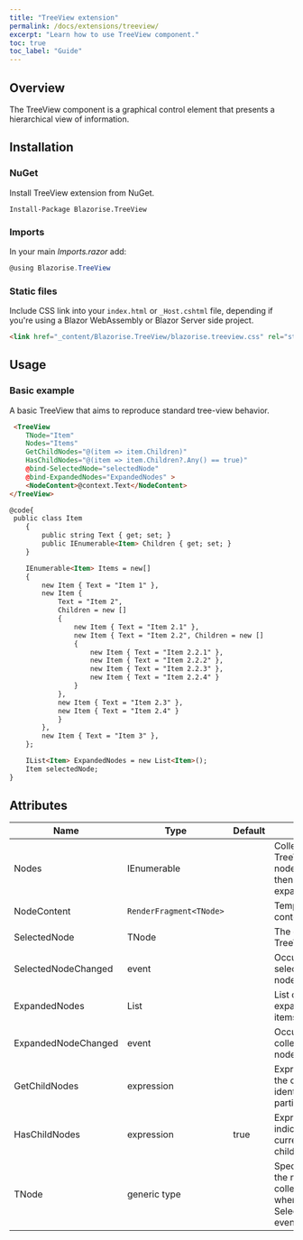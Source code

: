 ```yaml
---
title: "TreeView extension"
permalink: /docs/extensions/treeview/
excerpt: "Learn how to use TreeView component."
toc: true
toc_label: "Guide"
---
```


## Overview

The TreeView component is a graphical control element that presents a hierarchical view of information. 

## Installation

### NuGet

Install TreeView extension from NuGet.

```
Install-Package Blazorise.TreeView
```

### Imports

In your main _Imports.razor_ add:

```cs
@using Blazorise.TreeView
```

### Static files

Include CSS link into your `index.html` or `_Host.cshtml` file, depending if you're using a Blazor WebAssembly or Blazor Server side project.

```html
<link href="_content/Blazorise.TreeView/blazorise.treeview.css" rel="stylesheet" />
```

## Usage

### Basic example

A basic TreeView that aims to reproduce standard tree-view behavior.

```html
 <TreeView 
    TNode="Item"
    Nodes="Items"
    GetChildNodes="@(item => item.Children)"
    HasChildNodes="@(item => item.Children?.Any() == true)"
    @bind-SelectedNode="selectedNode"
    @bind-ExpandedNodes="ExpandedNodes" >
    <NodeContent>@context.Text</NodeContent>
</TreeView>

@code{
 public class Item
    {
        public string Text { get; set; }
        public IEnumerable<Item> Children { get; set; }
    }

    IEnumerable<Item> Items = new[]
    {
        new Item { Text = "Item 1" },
        new Item {
            Text = "Item 2",
            Children = new []
            {
                new Item { Text = "Item 2.1" },
                new Item { Text = "Item 2.2", Children = new []
                {
                    new Item { Text = "Item 2.2.1" },
                    new Item { Text = "Item 2.2.2" },
                    new Item { Text = "Item 2.2.3" },
                    new Item { Text = "Item 2.2.4" }
                }
            },
            new Item { Text = "Item 2.3" },
            new Item { Text = "Item 2.4" }
            }
        },
        new Item { Text = "Item 3" },
    };

    IList<Item> ExpandedNodes = new List<Item>();
    Item selectedNode;
}
```

## Attributes

| Name                  | Type                                                                                     | Default      | Description                                                                                  |
|-----------------------|------------------------------------------------------------------------------------------|--------------|----------------------------------------------------------------------------------------------|
| Nodes                 | IEnumerable<TNode>                                                                       |              | Collection of child TreeView items (child nodes). If null/empty then this node won't expand. |
| NodeContent           | `RenderFragment<TNode>`                                                                  |              | Template to display content for the node.                                                    |
| SelectedNode          | TNode                                                                                    |              | The currently selected TreeView item/node.                                                   |
| SelectedNodeChanged   | event                                                                                    |              | Occurs when the selected TreeView node has changed.                                          |
| ExpandedNodes         | List<TNode>                                                                              |              | List of currently expanded TreeView items (child nodes).                                     |
| ExpandedNodeChanged   | event                                                                                    |              | Occurs when the collection of expanded nodes has changed.                                    |
| GetChildNodes         | expression                                                                               |              | Expression  that allows the child nodes to be identifies for a particular node               |
| HasChildNodes         | expression                                                                               | true         | Expression that indicates whether the current node has any children nodes?                   |
| TNode                 | generic type                                                                             |              | Specifies the type of the nodes in the Nodes collection.  Required when using the SelectedNodeChanged event.|
